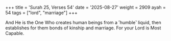 +++
title = 'Surah 25, Verses 54'
date = '2025-08-27'
weight = 2909
ayah = 54
tags = ["lord", "marriage"]
+++

And He is the One Who creates human beings from a ˹humble˺ liquid, then establishes for them bonds of kinship and marriage. For your Lord is Most Capable.